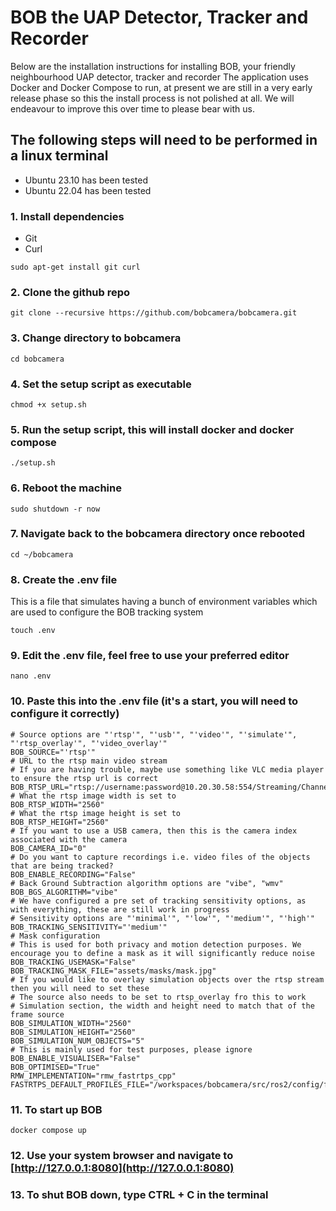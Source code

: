 # BOB the UAP Detector, Tracker and Recorder

Below are the installation instructions for installing BOB, your friendly neighbourhood UAP detector, tracker and recorder
The application uses Docker and Docker Compose to run, at present we are still in a very early release phase so this the install process is not polished at all. We will endeavour to improve this over time to please bear with us.

## The following steps will need to be performed in a linux terminal

- Ubuntu 23.10 has been tested
- Ubuntu 22.04 has been tested

### 1. Install dependencies
- Git
- Curl
```
sudo apt-get install git curl
```
### 2. Clone the github repo
```
git clone --recursive https://github.com/bobcamera/bobcamera.git
```
### 3. Change directory to bobcamera
```
cd bobcamera
```
### 4. Set the setup script as executable
```
chmod +x setup.sh
```
### 5. Run the setup script, this will install docker and docker compose
```
./setup.sh
```
### 6. Reboot the machine
```
sudo shutdown -r now
```
### 7. Navigate back to the bobcamera directory once rebooted
```
cd ~/bobcamera
```
### 8. Create the .env file
This is a file that simulates having a bunch of environment variables which are used to configure the BOB tracking system
```
touch .env
```
### 9. Edit the .env file, feel free to use your preferred editor
```
nano .env
```
### 10. Paste this into the .env file (it's a start, you will need to configure it correctly)
```
# Source options are "'rtsp'", "'usb'", "'video'", "'simulate'", "'rtsp_overlay'", "'video_overlay'"
BOB_SOURCE="'rtsp'"
# URL to the rtsp main video stream 
# If you are having trouble, maybe use something like VLC media player to ensure the rtsp url is correct
BOB_RTSP_URL="rtsp://username:password@10.20.30.58:554/Streaming/Channels/101"
# What the rtsp image width is set to 
BOB_RTSP_WIDTH="2560"
# What the rtsp image height is set to 
BOB_RTSP_HEIGHT="2560"
# If you want to use a USB camera, then this is the camera index associated with the camera
BOB_CAMERA_ID="0"
# Do you want to capture recordings i.e. video files of the objects that are being tracked?
BOB_ENABLE_RECORDING="False"
# Back Ground Subtraction algorithm options are "vibe", "wmv"
BOB_BGS_ALGORITHM="vibe"
# We have configured a pre set of tracking sensitivity options, as with everything, these are still work in progress
# Sensitivity options are "'minimal'", "'low'", "'medium'", "'high'"
BOB_TRACKING_SENSITIVITY="'medium'"
# Mask configuration
# This is used for both privacy and motion detection purposes. We encourage you to define a mask as it will significantly reduce noise 
BOB_TRACKING_USEMASK="False"
BOB_TRACKING_MASK_FILE="assets/masks/mask.jpg"
# If you would like to overlay simulation objects over the rtsp stream then you will need to set these
# The source also needs to be set to rtsp_overlay fro this to work
# Simulation section, the width and height need to match that of the frame source
BOB_SIMULATION_WIDTH="2560"
BOB_SIMULATION_HEIGHT="2560"
BOB_SIMULATION_NUM_OBJECTS="5"
# This is mainly used for test purposes, please ignore
BOB_ENABLE_VISUALISER="False"
BOB_OPTIMISED="True"
RMW_IMPLEMENTATION="rmw_fastrtps_cpp"
FASTRTPS_DEFAULT_PROFILES_FILE="/workspaces/bobcamera/src/ros2/config/fastdds.xml"
```
### 11. To start up BOB
```
docker compose up
```
### 12. Use your system browser and navigate to [http://127.0.0.1:8080](http://127.0.0.1:8080)

### 13. To shut BOB down, type CTRL + C in the terminal